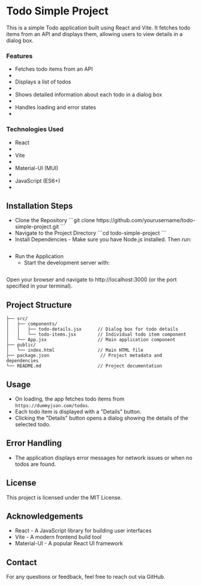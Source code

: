 # Todo Simple Project

This is a simple Todo application built using React and Vite. It fetches todo items from an API and displays them, allowing users to view details in a dialog box.

### Features

<ul>
<li> Fetches todo items from an API
<li>
<li> Displays a list of todos
<li>
<li>Shows detailed information about each todo in a dialog box
<li>
<li>Handles loading and error states
<li>
</ul>

### Technologies Used

<ul>
<li> React
<li>
<li> Vite
<li>
<li>Material-UI (MUI)
<li>
<li>JavaScript (ES6+)
<li>
</ul>

## Installation Steps

<ul>
<li>
Clone the Repository
```git clone https://github.com/yourusername/todo-simple-project.git
```
</li>
<li>
Navigate to the Project Directory
```cd todo-simple-project
 ```
</li>

<li>
Install Dependencies
- Make sure you have Node.js installed. Then run:

```npm install

```

</li>
<li>
Run the Application

- Start the development server with:

```npm run dev

```

</li>
</ul>
Open your browser and navigate to http://localhost:3000 (or the port specified in your terminal).

## Project Structure

```todo-simple-project/
├── src/
│   ├── components/
│   │   ├── todo-details.jsx      // Dialog box for todo details
│   │   └── todo-items.jsx        // Individual todo item component
│   └── App.jsx                   // Main application component
├── public/
│   └── index.html                // Main HTML file
├── package.json                   // Project metadata and dependencies
└── README.md                     // Project documentation
```

## Usage

- On loading, the app fetches todo items from `https://dummyjson.com/todos`.
- Each todo item is displayed with a "Details" button.
- Clicking the "Details" button opens a dialog showing the details of the selected todo.

## Error Handling

- The application displays error messages for network issues or when no todos are found.

## License

This project is licensed under the MIT License.

## Acknowledgements

- React - A JavaScript library for building user interfaces
- Vite - A modern frontend build tool
- Material-UI - A popular React UI framework

## Contact

For any questions or feedback, feel free to reach out via GitHub.
